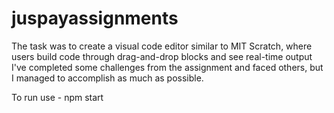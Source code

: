 # juspayassignments

The task was to create a visual code editor similar to MIT Scratch, where users build code through drag-and-drop blocks and see real-time output
I've completed some challenges from the assignment and faced others, but I managed to accomplish as much as possible.

To run use - npm start
